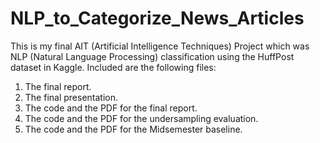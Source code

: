 # NLP_to_Categorize_News_Articles

This is my final AIT (Artificial Intelligence Techniques) Project which was NLP (Natural Language Processing) classification using the HuffPost dataset in Kaggle. Included are the following files:

1. The final report.
2. The final presentation.
3. The code and the PDF for the final report.
4. The code and the PDF for the undersampling evaluation.
5. The code and the PDF for the Midsemester baseline.
